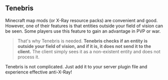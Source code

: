 ## Tenebris

Minecraft map mods (or X-Ray resource packs) are convenient and good.
However, one of their features is that entities outside your field of vision can be seen. Some players use this feature to gain an advantage in PVP or war.

> That's why Tenebris is needed. **Tenebris checks if an entity is outside your field of vision, and if it is, it does not send it to the client.** The client simply sees it as a non-existent entity and does not process it.

Tenebris is not complicated. Just add it to your server plugin file and experience effective anti-X-Ray!
